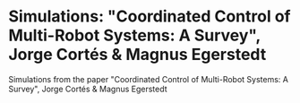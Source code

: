 # Simulations: "Coordinated Control of Multi-Robot Systems: A Survey", Jorge Cortés &amp; Magnus Egerstedt
Simulations from the paper "Coordinated Control of Multi-Robot Systems: A Survey", Jorge Cortés &amp; Magnus Egerstedt
